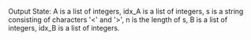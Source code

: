 Output State: A is a list of integers, idx_A is a list of integers, s is a string consisting of characters '<' and '>', n is the length of s, B is a list of integers, idx_B is a list of integers.